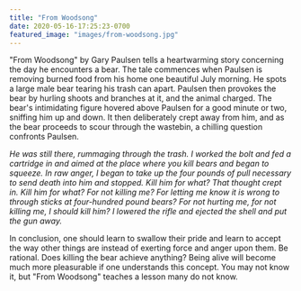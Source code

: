 ```yaml
---
title: "From Woodsong"
date: 2020-05-16-17:25:23-0700
featured_image: "images/from-woodsong.jpg"
---
```

"From Woodsong" by Gary Paulsen tells a heartwarming story concerning the day he encounters a bear. The tale commences when Paulsen is removing burned food from his home one beautiful July morning. He spots a large male bear tearing his trash can apart. Paulsen then provokes the bear by hurling shoots and branches at it, and the animal charged. The bear's intimidating figure hovered above Paulsen for a good minute or two, sniffing him up and down. It then deliberately crept away from him, and as the bear proceeds to scour through the wastebin, a chilling question confronts Paulsen.

*He was still there, rummaging through the trash. I worked the bolt and fed a cartridge in and aimed at the place where you kill bears and began to squeeze. In raw anger, I began to take up the four pounds of pull necessary to send death into him and stopped. Kill him for what? That thought crept in. Kill him for what? For not killing me? For letting me know it is wrong to through sticks at four-hundred pound bears? For not hurting me, for not killing me, I should kill him? I lowered the rifle and ejected the shell and put the gun away.*

In conclusion, one should learn to swallow their pride and learn to accept the way other things are instead of exerting force and anger upon them. Be rational. Does killing the bear achieve anything? Being alive will become much more pleasurable if one understands this concept. You may not know it, but "From Woodsong" teaches a lesson many do not know.
